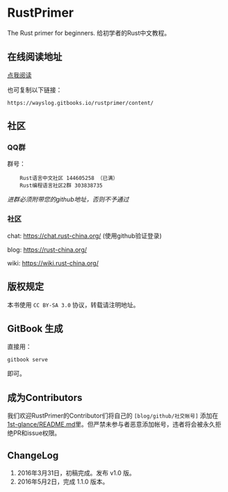# RustPrimer


The Rust primer for beginners.
给初学者的Rust中文教程。

## 在线阅读地址

[点我阅读](https://wayslog.gitbooks.io/rustprimer/content/)

也可复制以下链接：

```
https://wayslog.gitbooks.io/rustprimer/content/
```

## 社区

### QQ群

群号：
```
    Rust语言中文社区 144605258 （已满）
    Rust编程语言社区2群 303838735
```

*进群必须附带您的github地址，否则不予通过*

### 社区

chat: https://chat.rust-china.org/ (使用github验证登录)

blog: https://rust-china.org/

wiki: https://wiki.rust-china.org/

## 版权规定

本书使用 `CC BY-SA 3.0` 协议，转载请注明地址。

## GitBook 生成

直接用：

```
gitbook serve
```

即可。


## 成为Contributors

我们欢迎RustPrimer的Contributor们将自己的 `[blog/github/社交帐号]` 添加在 [1st-glance/README.md](./1st-glance/README.md)里。但严禁未参与者恶意添加帐号，违者将会被永久拒绝PR和issue权限。

## ChangeLog

1. 2016年3月31日，初稿完成。发布 v1.0 版。
2. 2016年5月2日，完成 1.1.0 版本。
